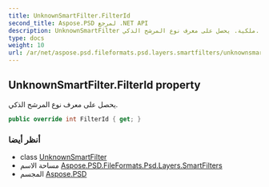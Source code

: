 ```yaml
---
title: UnknownSmartFilter.FilterId
second_title: Aspose.PSD لمرجع .NET API
description: UnknownSmartFilter ملكية. يحصل على معرف نوع المرشح الذكي.
type: docs
weight: 10
url: /ar/net/aspose.psd.fileformats.psd.layers.smartfilters/unknownsmartfilter/filterid/
---
```

## UnknownSmartFilter.FilterId property

يحصل على معرف نوع المرشح الذكي.

```csharp
public override int FilterId { get; }
```

### أنظر أيضا

* class [UnknownSmartFilter](../)
* مساحة الاسم [Aspose.PSD.FileFormats.Psd.Layers.SmartFilters](../../unknownsmartfilter/)
* المجسم [Aspose.PSD](../../../)


